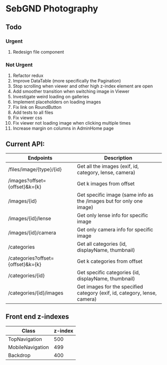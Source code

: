 # SebGND Photography

## Todo
### Urgent
1. Redesign file component

### Not Urgent
1. Refactor redux
1. Improve DataTable (more specifically the Pagination)
1. Stop scrolling when viewer and other high z-index element are open
1. Add smoother transition when switching image in Viewer
1. Investigate weird loading on galleries
1. Implement placeholders on loading images
1. Fix link on RoundButton
1. Add tests to all files
1. Fix viewer css
1. Fix viewer not loading image when clicking multiple times
1. Increase margin on columns in AdminHome page

## Current API:
Endpoints | Description
----------|------------
/files/image/{type}/{id} | Get all the images (exif, id, category, lense, camera)
/images?offset={offset}&k={k} | Get k images from offset
/images/{id} | Get specific image (same info as the /images but for only one image)
/images/{id}/lense | Get only lense info for specific image
/images/{id}/camera | Get only camera info for specific image
/categories | Get all categories (id, displayName, thumbnail)
/categories?offset={offset}&k={k} | Get k categories from offset
/categories/{id} | Get specific categories (id, displayName, thumbnail)
/categories/{id}/images | Get images for the specified category (exif, id, category, lense, camera)

## Front end z-indexes
Class | z-index
------|--------
TopNavigation | 500
MobileNavigation | 499
Backdrop | 400
